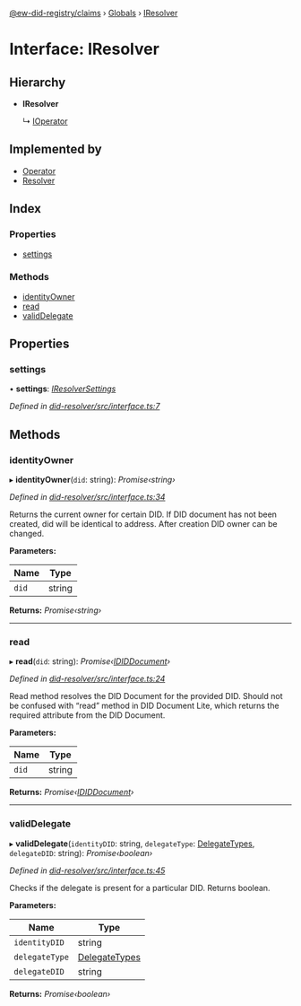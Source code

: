 [@ew-did-registry/claims](../README.md) › [Globals](../globals.md) › [IResolver](iresolver.md)

# Interface: IResolver

## Hierarchy

* **IResolver**

  ↳ [IOperator](ioperator.md)

## Implemented by

* [Operator](../classes/operator.md)
* [Resolver](../classes/resolver.md)

## Index

### Properties

* [settings](iresolver.md#settings)

### Methods

* [identityOwner](iresolver.md#identityowner)
* [read](iresolver.md#read)
* [validDelegate](iresolver.md#validdelegate)

## Properties

###  settings

• **settings**: *[IResolverSettings](iresolversettings.md)*

*Defined in [did-resolver/src/interface.ts:7](https://github.com/energywebfoundation/ew-did-registry/blob/b17cc12/packages/did-resolver/src/interface.ts#L7)*

## Methods

###  identityOwner

▸ **identityOwner**(`did`: string): *Promise‹string›*

*Defined in [did-resolver/src/interface.ts:34](https://github.com/energywebfoundation/ew-did-registry/blob/b17cc12/packages/did-resolver/src/interface.ts#L34)*

Returns the current owner for certain DID.
If DID document has not been created, did will be identical to address.
After creation DID owner can be changed.

**Parameters:**

Name | Type |
------ | ------ |
`did` | string |

**Returns:** *Promise‹string›*

___

###  read

▸ **read**(`did`: string): *Promise‹[IDIDDocument](ididdocument.md)›*

*Defined in [did-resolver/src/interface.ts:24](https://github.com/energywebfoundation/ew-did-registry/blob/b17cc12/packages/did-resolver/src/interface.ts#L24)*

Read method resolves the DID Document for the provided DID.
Should not be confused with “read” method in DID Document Lite,
which returns the required attribute from the DID Document.

**Parameters:**

Name | Type |
------ | ------ |
`did` | string |

**Returns:** *Promise‹[IDIDDocument](ididdocument.md)›*

___

###  validDelegate

▸ **validDelegate**(`identityDID`: string, `delegateType`: [DelegateTypes](../enums/delegatetypes.md), `delegateDID`: string): *Promise‹boolean›*

*Defined in [did-resolver/src/interface.ts:45](https://github.com/energywebfoundation/ew-did-registry/blob/b17cc12/packages/did-resolver/src/interface.ts#L45)*

Checks if the delegate is present for a particular DID.
Returns boolean.

**Parameters:**

Name | Type |
------ | ------ |
`identityDID` | string |
`delegateType` | [DelegateTypes](../enums/delegatetypes.md) |
`delegateDID` | string |

**Returns:** *Promise‹boolean›*
